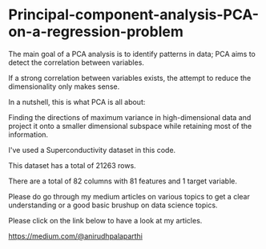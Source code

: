 # Principal-component-analysis-PCA-on-a-regression-problem
The main goal of a PCA analysis is to identify patterns in data; PCA aims to detect the correlation between variables.
 
If a strong correlation between variables exists, the attempt to reduce the dimensionality only makes sense.
 
In a nutshell, this is what PCA is all about:

Finding the directions of maximum variance in high-dimensional data and project it onto a smaller dimensional subspace while retaining most of the information.

I've used a Superconductivity dataset in this code.

This dataset has a total of 21263 rows.

There are a total of 82 columns with 81 features and 1 target variable.



Please do go through my medium articles on various topics to get a clear understanding or a good basic brushup on data science topics.

Please click on the link below to have a look at my articles.

https://medium.com/@anirudhpalaparthi
